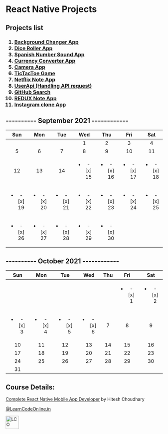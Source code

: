 # React Native Projects
## Projects list
<h3>
<ol>
 <li><a href="https://github.com/iamkishansharma/ReactNativeProjects/tree/main/BgChanger">Background Changer App</a></li>
 <li><a href="https://github.com/iamkishansharma/ReactNativeProjects/tree/main/DiceRoller">Dice Roller App</a></li>
 <li><a href="https://github.com/iamkishansharma/ReactNativeProjects/tree/main/SpanishNumber">Spanish Number Sound App</a></li>
 <li><a href="https://github.com/iamkishansharma/ReactNativeProjects/tree/main/CurrencyApp">Currency Converter App</a></li>
 <li><a href="https://github.com/iamkishansharma/ReactNativeProjects/tree/main/CameraApp">Camera App</a></li>
 <li><a href="https://github.com/iamkishansharma/ReactNativeProjects/tree/main/TicTacToe">TicTacToe Game</a></li>
 <li><a href="https://github.com/iamkishansharma/ReactNativeProjects/tree/main/NetflixNote">Netflix Note App</a></li>
<li><a href="https://github.com/iamkishansharma/ReactNativeProjects/tree/main/UsersAPI">UserApi (Handling API request)</a></li>
<li><a href="https://github.com/iamkishansharma/ReactNativeProjects/tree/main/GitUsersHub">GitHub Search</a></li>
<li><a href="https://github.com/iamkishansharma/ReactNativeProjects/tree/main/ReduxApp">REDUX Note App</a></li>
<li><a href="https://github.com/iamkishansharma/ReactNativeProjects/tree/main/Instagram">Instagram clone App</a></li>
</ol>
</h3>

## ---------- September 2021 ------------
|Sun|Mon|Tue|Wed|Thu|Fri|Sat|
|:-:|:-:|:-:|:-:|:-:|:-:|:-:|
||||1|2|3|4|5|
|5|6|7|8|9|10|11|12|
|12|13|14|<ul><li>- [x] 15</li></ul>|<ul><li>- [x] 16</li></ul>|<ul><li>- [x] 17</li></ul>|<ul><li>- [x] 18</li></ul>|
|<ul><li>- [x] 19</li></ul>|<ul><li>- [x] 20</li></ul>|<ul><li>- [x] 21</li></ul>|<ul><li>- [x] 22</li></ul>|<ul><li>- [x] 23</li></ul>|<ul><li>- [x] 24</li></ul>|<ul><li>- [x] 25</li></ul>|
|<ul><li>- [x] 26</li></ul>|<ul><li>- [x] 27</li></ul>|<ul><li>- [x] 28</li></ul>|<ul><li>- [x] 29</li></ul>|<ul><li>- [x] 30</li></ul>|||

## ---------- October 2021 ------------
|Sun|Mon|Tue|Wed|Thu|Fri|Sat|
|:-:|:-:|:-:|:-:|:-:|:-:|:-:|
||||||<ul><li>- [x] 1</li></ul>|<ul><li>- [x] 2</li></ul>|
|<ul><li>- [x] 3</li></ul>|<ul><li>- [x] 4</li></ul>|<ul><li>- [x] 5</li></ul>|<ul><li>- [x] 6</li></ul>|7|8|9|
|10|11|12|13|14|15|16|
|17|18|19|20|21|22|23|
|24|25|26|27|28|29|30|
|31|



## Course Details:
<a href="https://courses.learncodeonline.in/learn/Complete-React-Native-Mobile-App-developer" _blank>Complete React Native Mobile App Developer</a> by Hitesh Choudhary</p>
<p><a href="https://web.learncodeonline.in/" _blank>@LearnCodeOnline.in</a></p>
<a href="#"><img src="https://cdn.shopify.com/s/files/1/0260/1143/5093/files/Logo-lco_180x.png" alt="LCO"  style="width:42px;height:42px;border:0;"/></a>
